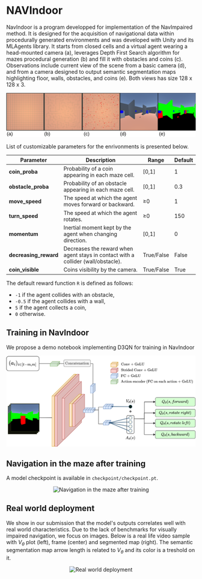 # NAVIndoor

NavIndoor is a program developped for implementation of the NavImpaired method. It is designed for the acquisition of navigational data within procedurally generated environments and was developed with Unity and its MLAgents library. It starts from closed cells and a virtual agent wearing a head-mounted camera (a), leverages Depth First Search algorithm for mazes procedural generation (b) and fill it with obstacles and coins (c). Observations include current view of the scene from a basic camera (d), and from a camera designed to output semantic segmentation maps highlighting floor, walls, obstacles, and coins (e). Both views has size 128 x 128 x 3.

<div align="center">
  <img src="https://github.com/PaperID1776/NAVIndoor/blob/main/images/maze.png" alt="Navigation in the maze after training">
</div>


List of customizable parameters for the enrivonments is presented below.



| Parameter            | Description                                                              | Range            | Default |
|----------------------|--------------------------------------------------------------------------|------------------|---------|
| **coin_proba**       | Probability of a coin appearing in each maze cell.                       | [0,1]          | 1       |
| **obstacle_proba**   | Probability of an obstacle appearing in each maze cell.                  | [0,1]           | 0.3     |
| **move_speed**       | The speed at which the agent moves forward or backward.                  | ≥0 | 1       |
| **turn_speed**       | The speed at which the agent rotates.                                    | ≥0               | 150     |
| **momentum**         | Inertial moment kept by the agent when changing direction.               | [0,1]           | 0       |
| **decreasing_reward**| Decreases the reward when agent stays in contact with a collider (wall/obstacle). | True/False       | False   |
| **coin_visible**     | Coins visibility by the camera.                                         | True/False       | True    |


The default reward function `R` is defined as follows:
- `-1` if the agent collides with an obstacle,
- `-0.5` if the agent collides with a wall,
- `5` if the agent collects a coin,
- `0` otherwise.


## Training in NavIndoor

We propose a demo notebook implementing D3QN for training in NavIndoor

<div align="center">
  <img src="https://github.com/PaperID1776/NAVIndoor/blob/main/images/arch.png" alt="Navigation in the maze after training">
</div>


## Navigation in the maze after training

A model checkpoint is available in `checkpoint/checkpoint.pt`. 

<div align="center">
  <img src="https://github.com/PaperID1776/NAVIndoor/blob/main/images/explore.gif" alt="Navigation in the maze after training">
</div>

## Real world deployment

We show in our submission that the model's outputs correlates well with real world characteristics. Due to the lack of benchmarks for visually impaired navigation, we focus on images. Below is a real life video sample with $V_{\theta}$ plot (left), frame (center) and segmented map (right). The semantic segmentation map arrow length is related to $V_{\theta}$ and its color is a treshold on it.

<div align="center">
  <img src="https://github.com/PaperID1776/NAVIndoor/blob/main/imagesoutput.gif" alt="Real world deployment">
</div>
